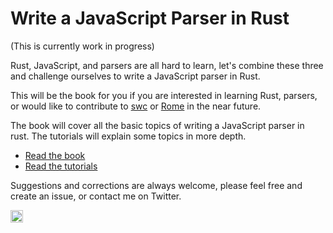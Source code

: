 # Write a JavaScript Parser in Rust

(This is currently work in progress)

Rust, JavaScript, and parsers are all hard to learn,
let's combine these three and challenge ourselves to write a JavaScript parser in Rust.

This will be the book for you if you are interested in learning Rust, parsers,
or would like to contribute to [swc](https://swc.rs) or [Rome](https://rome.tools) in the near future.

The book will cover all the basic topics of writing a JavaScript parser in rust.
The tutorials will explain some topics in more depth.

- [Read the book](https://boshen.github.io/javascript-parser-in-rust/docs/intro)
- [Read the tutorials](https://boshen.github.io/javascript-parser-in-rust/blog)

Suggestions and corrections are always welcome, please feel free and create an issue, or contact me on Twitter.

<a href="https://twitter.com/boshen_c">
<img height="20" src="https://img.shields.io/twitter/follow/boshen_c?style=social" />
</a>
